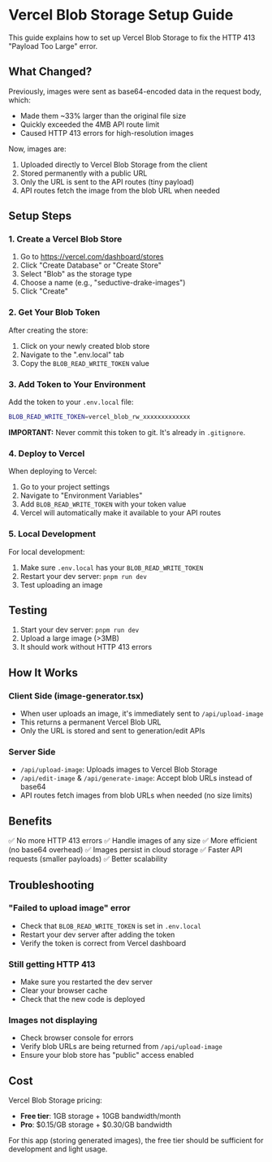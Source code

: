 # Vercel Blob Storage Setup Guide

This guide explains how to set up Vercel Blob Storage to fix the HTTP 413 "Payload Too Large" error.

## What Changed?

Previously, images were sent as base64-encoded data in the request body, which:
- Made them ~33% larger than the original file size
- Quickly exceeded the 4MB API route limit
- Caused HTTP 413 errors for high-resolution images

Now, images are:
1. Uploaded directly to Vercel Blob Storage from the client
2. Stored permanently with a public URL
3. Only the URL is sent to the API routes (tiny payload)
4. API routes fetch the image from the blob URL when needed

## Setup Steps

### 1. Create a Vercel Blob Store

1. Go to https://vercel.com/dashboard/stores
2. Click "Create Database" or "Create Store"
3. Select "Blob" as the storage type
4. Choose a name (e.g., "seductive-drake-images")
5. Click "Create"

### 2. Get Your Blob Token

After creating the store:
1. Click on your newly created blob store
2. Navigate to the ".env.local" tab
3. Copy the `BLOB_READ_WRITE_TOKEN` value

### 3. Add Token to Your Environment

Add the token to your `.env.local` file:

```bash
BLOB_READ_WRITE_TOKEN=vercel_blob_rw_xxxxxxxxxxxxx
```

**IMPORTANT:** Never commit this token to git. It's already in `.gitignore`.

### 4. Deploy to Vercel

When deploying to Vercel:
1. Go to your project settings
2. Navigate to "Environment Variables"
3. Add `BLOB_READ_WRITE_TOKEN` with your token value
4. Vercel will automatically make it available to your API routes

### 5. Local Development

For local development:
1. Make sure `.env.local` has your `BLOB_READ_WRITE_TOKEN`
2. Restart your dev server: `pnpm run dev`
3. Test uploading an image

## Testing

1. Start your dev server: `pnpm run dev`
2. Upload a large image (>3MB)
3. It should work without HTTP 413 errors

## How It Works

### Client Side (image-generator.tsx)
- When user uploads an image, it's immediately sent to `/api/upload-image`
- This returns a permanent Vercel Blob URL
- Only the URL is stored and sent to generation/edit APIs

### Server Side
- `/api/upload-image`: Uploads images to Vercel Blob Storage
- `/api/edit-image` & `/api/generate-image`: Accept blob URLs instead of base64
- API routes fetch images from blob URLs when needed (no size limits)

## Benefits

✅ No more HTTP 413 errors
✅ Handle images of any size
✅ More efficient (no base64 overhead)
✅ Images persist in cloud storage
✅ Faster API requests (smaller payloads)
✅ Better scalability

## Troubleshooting

### "Failed to upload image" error
- Check that `BLOB_READ_WRITE_TOKEN` is set in `.env.local`
- Restart your dev server after adding the token
- Verify the token is correct from Vercel dashboard

### Still getting HTTP 413
- Make sure you restarted the dev server
- Clear your browser cache
- Check that the new code is deployed

### Images not displaying
- Check browser console for errors
- Verify blob URLs are being returned from `/api/upload-image`
- Ensure your blob store has "public" access enabled

## Cost

Vercel Blob Storage pricing:
- **Free tier**: 1GB storage + 10GB bandwidth/month
- **Pro**: $0.15/GB storage + $0.30/GB bandwidth

For this app (storing generated images), the free tier should be sufficient for development and light usage.
